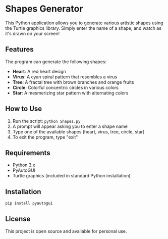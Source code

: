 # Shapes Generator

This Python application allows you to generate various artistic shapes using the Turtle graphics library. Simply enter the name of a shape, and watch as it's drawn on your screen!

## Features

The program can generate the following shapes:
- **Heart**: A red heart design
- **Virus**: A cyan spiral pattern that resembles a virus
- **Tree**: A fractal tree with brown branches and orange fruits
- **Circle**: Colorful concentric circles in various colors
- **Star**: A mesmerizing star pattern with alternating colors

## How to Use

1. Run the script: `python Shapes.py`
2. A prompt will appear asking you to enter a shape name
3. Type one of the available shapes (heart, virus, tree, circle, star)
4. To exit the program, type "exit"

## Requirements

- Python 3.x
- PyAutoGUI
- Turtle graphics (included in standard Python installation)

## Installation

```bash
pip install pyautogui
```

## License

This project is open source and available for personal use.
